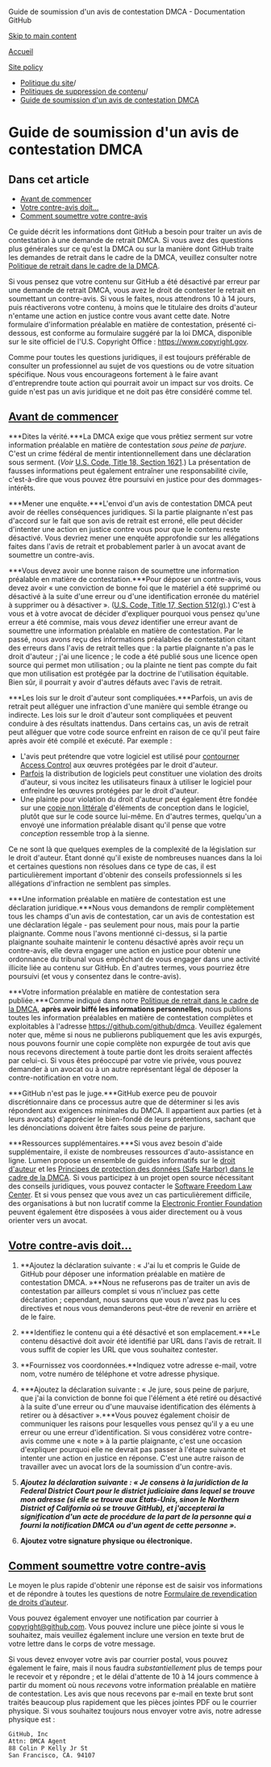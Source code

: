 Guide de soumission d'un avis de contestation DMCA - Documentation GitHub

[Skip to main content](#main-content)

[Accueil](/fr)

[Site policy](/fr/site-policy)

* [Politique du site](/fr/site-policy)/
* [Politiques de suppression de contenu](/fr/site-policy/content-removal-policies)/
* [Guide de soumission d'un avis de contestation DMCA](/fr/site-policy/content-removal-policies/guide-to-submitting-a-dmca-counter-notice)

Guide de soumission d'un avis de contestation DMCA
==========

Dans cet article
----------

* [Avant de commencer](#before-you-start)
* [Votre contre-avis doit...](#your-counter-notice-must)
* [Comment soumettre votre contre-avis](#how-to-submit-your-counter-notice)

Ce guide décrit les informations dont GitHub a besoin pour traiter un avis de contestation à une demande de retrait DMCA. Si vous avez des questions plus générales sur ce qu'est la DMCA ou sur la manière dont GitHub traite les demandes de retrait dans le cadre de la DMCA, veuillez consulter notre [Politique de retrait dans le cadre de la DMCA](/fr/site-policy/content-removal-policies/dmca-takedown-policy).

Si vous pensez que votre contenu sur GitHub a été désactivé par erreur par une demande de retrait DMCA, vous avez le droit de contester le retrait en soumettant un contre-avis. Si vous le faites, nous attendrons 10 à 14 jours, puis réactiverons votre contenu, à moins que le titulaire des droits d'auteur n'entame une action en justice contre vous avant cette date. Notre formulaire d'information préalable en matière de contestation, présenté ci-dessous, est conforme au formulaire suggéré par la loi DMCA, disponible sur le site officiel de l'U.S. Copyright Office : <https://www.copyright.gov>.

Comme pour toutes les questions juridiques, il est toujours préférable de consulter un professionnel au sujet de vos questions ou de votre situation spécifique. Nous vous encourageons fortement à le faire avant d'entreprendre toute action qui pourrait avoir un impact sur vos droits. Ce guide n'est pas un avis juridique et ne doit pas être considéré comme tel.

[Avant de commencer](#before-you-start)
----------

***Dites la vérité.***La DMCA exige que vous prêtiez serment sur votre information préalable en matière de contestation *sous peine de parjure*. C'est un crime fédéral de mentir intentionnellement dans une déclaration sous serment. (*Voir* [U.S. Code, Title 18, Section 1621](https://www.gpo.gov/fdsys/pkg/USCODE-2011-title18/html/USCODE-2011-title18-partI-chap79-sec1621.htm).) La présentation de fausses informations peut également entraîner une responsabilité civile, c'est-à-dire que vous pouvez être poursuivi en justice pour des dommages-intérêts.

***Mener une enquête.***L'envoi d'un avis de contestation DMCA peut avoir de réelles conséquences juridiques. Si la partie plaignante n'est pas d'accord sur le fait que son avis de retrait est erroné, elle peut décider d'intenter une action en justice contre vous pour que le contenu reste désactivé. Vous devriez mener une enquête approfondie sur les allégations faites dans l'avis de retrait et probablement parler à un avocat avant de soumettre un contre-avis.

***Vous devez avoir une bonne raison de soumettre une information préalable en matière de contestation.***Pour déposer un contre-avis, vous devez avoir « une conviction de bonne foi que le matériel a été supprimé ou désactivé à la suite d'une erreur ou d'une identification erronée du matériel à supprimer ou à désactiver ». ([U.S. Code, Title 17, Section 512(g)](https://www.copyright.gov/title17/92chap5.html#512).) C'est à vous et à votre avocat de décider d'expliquer pourquoi vous pensez qu'une erreur a été commise, mais vous *devez* identifier une erreur avant de soumettre une information préalable en matière de contestation. Par le passé, nous avons reçu des informations préalables de contestation citant des erreurs dans l'avis de retrait telles que : la partie plaignante n'a pas le droit d'auteur ; j'ai une licence ; le code a été publié sous une licence open source qui permet mon utilisation ; ou la plainte ne tient pas compte du fait que mon utilisation est protégée par la doctrine de l'utilisation équitable. Bien sûr, il pourrait y avoir d'autres défauts avec l'avis de retrait.

***Les lois sur le droit d'auteur sont compliquées.***Parfois, un avis de retrait peut alléguer une infraction d'une manière qui semble étrange ou indirecte. Les lois sur le droit d'auteur sont compliquées et peuvent conduire à des résultats inattendus. Dans certains cas, un avis de retrait peut alléguer que votre code source enfreint en raison de ce qu'il peut faire après avoir été compilé et exécuté. Par exemple :

* L'avis peut prétendre que votre logiciel est utilisé pour [contourner Access Control](https://www.copyright.gov/title17/92chap12.html) aux œuvres protégées par le droit d'auteur.
* [Parfois](https://www.copyright.gov/docs/mgm/) la distribution de logiciels peut constituer une violation des droits d'auteur, si vous incitez les utilisateurs finaux à utiliser le logiciel pour enfreindre les œuvres protégées par le droit d'auteur.
* Une plainte pour violation du droit d'auteur peut également être fondée sur une [copie non littérale](https://en.wikipedia.org/wiki/Substantial_similarity) d'éléments de conception dans le logiciel, plutôt que sur le code source lui-même. En d'autres termes, quelqu'un a envoyé une information préalable disant qu'il pense que votre *conception* ressemble trop à la sienne.

Ce ne sont là que quelques exemples de la complexité de la législation sur le droit d'auteur. Étant donné qu'il existe de nombreuses nuances dans la loi et certaines questions non résolues dans ce type de cas, il est particulièrement important d'obtenir des conseils professionnels si les allégations d'infraction ne semblent pas simples.

***Une information préalable en matière de contestation est une déclaration juridique.***Nous vous demandons de remplir complètement tous les champs d'un avis de contestation, car un avis de contestation est une déclaration légale - pas seulement pour nous, mais pour la partie plaignante. Comme nous l'avons mentionné ci-dessus, si la partie plaignante souhaite maintenir le contenu désactivé après avoir reçu un contre-avis, elle devra engager une action en justice pour obtenir une ordonnance du tribunal vous empêchant de vous engager dans une activité illicite liée au contenu sur GitHub. En d'autres termes, vous pourriez être poursuivi (et vous y consentez dans le contre-avis).

***Votre information préalable en matière de contestation sera publiée.***Comme indiqué dans notre [Politique de retrait dans le cadre de la DMCA](/fr/site-policy/content-removal-policies/dmca-takedown-policy#d-transparency), **après avoir biffé les informations personnelles,** nous publions toutes les information préalables en matière de contestation complètes et exploitables à l'adresse <https://github.com/github/dmca>. Veuillez également noter que, même si nous ne publierons publiquement que les avis expurgés, nous pouvons fournir une copie complète non expurgée de tout avis que nous recevons directement à toute partie dont les droits seraient affectés par celui-ci. Si vous êtes préoccupé par votre vie privée, vous pouvez demander à un avocat ou à un autre représentant légal de déposer la contre-notification en votre nom.

***GitHub n'est pas le juge.***GitHub exerce peu de pouvoir discrétionnaire dans ce processus autre que de déterminer si les avis répondent aux exigences minimales du DMCA. Il appartient aux parties (et à leurs avocats) d'apprécier le bien-fondé de leurs prétentions, sachant que les dénonciations doivent être faites sous peine de parjure.

***Ressources supplémentaires.***Si vous avez besoin d'aide supplémentaire, il existe de nombreuses ressources d'auto-assistance en ligne. Lumen propose un ensemble de guides informatifs sur le [droit d'auteur](https://www.lumendatabase.org/topics/5) et les [Principes de protection des données (Safe Harbor) dans le cadre de la DMCA](https://www.lumendatabase.org/topics/14). Si vous participez à un projet open source nécessitant des conseils juridiques, vous pouvez contacter le [Software Freedom Law Center](https://www.softwarefreedom.org/about/contact/). Et si vous pensez que vous avez un cas particulièrement difficile, des organisations à but non lucratif comme la [Electronic Frontier Foundation](https://www.eff.org/pages/legal-assistance) peuvent également être disposées à vous aider directement ou à vous orienter vers un avocat.

[Votre contre-avis doit...](#your-counter-notice-must)
----------

1. **Ajoutez la déclaration suivante : « J'ai lu et compris le Guide de GitHub pour déposer une information préalable en matière de contestation DMCA. »**Nous ne refuserons pas de traiter un avis de contestation par ailleurs complet si vous n'incluez pas cette déclaration ; cependant, nous saurons que vous n'avez pas lu ces directives et nous vous demanderons peut-être de revenir en arrière et de le faire.

2. ***Identifiez le contenu qui a été désactivé et son emplacement.***Le contenu désactivé doit avoir été identifié par URL dans l'avis de retrait. Il vous suffit de copier les URL que vous souhaitez contester.

3. **Fournissez vos coordonnées.**Indiquez votre adresse e-mail, votre nom, votre numéro de téléphone et votre adresse physique.

4. ***Ajoutez la déclaration suivante : « Je jure, sous peine de parjure, que j'ai la conviction de bonne foi que l'élément a été retiré ou désactivé à la suite d'une erreur ou d'une mauvaise identification des éléments à retirer ou à désactiver ».***Vous pouvez également choisir de communiquer les raisons pour lesquelles vous pensez qu'il y a eu une erreur ou une erreur d'identification. Si vous considérez votre contre-avis comme une « note » à la partie plaignante, c'est une occasion d'expliquer pourquoi elle ne devrait pas passer à l'étape suivante et intenter une action en justice en réponse. C'est une autre raison de travailler avec un avocat lors de la soumission d'un contre-avis.

5. ***Ajoutez la déclaration suivante : « Je consens à la juridiction de la Federal District Court pour le district judiciaire dans lequel se trouve mon adresse (si elle se trouve aux États-Unis, sinon le Northern District of California où se trouve GitHub), et j'accepterai la signification d'un acte de procédure de la part de la personne qui a fourni la notification DMCA ou d'un agent de cette personne ».***

6. **Ajoutez votre signature physique ou électronique.**

[Comment soumettre votre contre-avis](#how-to-submit-your-counter-notice)
----------

Le moyen le plus rapide d'obtenir une réponse est de saisir vos informations et de répondre à toutes les questions de notre [Formulaire de revendication de droits d’auteur](https://github.com/contact/dmca).

Vous pouvez également envoyer une notification par courrier à [copyright@github.com](mailto:copyright@github.com). Vous pouvez inclure une pièce jointe si vous le souhaitez, mais veuillez également inclure une version en texte brut de votre lettre dans le corps de votre message.

Si vous devez envoyer votre avis par courrier postal, vous pouvez également le faire, mais il nous faudra *substantiellement* plus de temps pour le recevoir et y répondre ; et le délai d'attente de 10 à 14 jours commence à partir du moment où nous *recevons* votre information préalable en matière de contestation. Les avis que nous recevons par e-mail en texte brut sont traités beaucoup plus rapidement que les pièces jointes PDF ou le courrier physique. Si vous souhaitez toujours nous envoyer votre avis, notre adresse physique est :

```
GitHub, Inc
Attn: DMCA Agent
88 Colin P Kelly Jr St
San Francisco, CA. 94107

```
